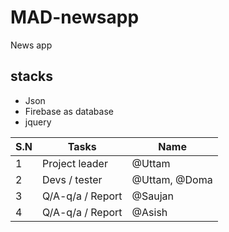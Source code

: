 # MAD-newsapp
News app

## stacks
  - Json 
  - Firebase as database
  - jquery
 

S.N | Tasks | Name|
--- | --- | ---
1   | Project leader| @Uttam |
2   | Devs / tester| @Uttam, @Doma|
3   | Q/A-q/a / Report | @Saujan |
4   | Q/A-q/a / Report  | @Asish |

